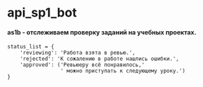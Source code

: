 # api_sp1_bot
#### as1b - отслеживаем проверку заданий на учебных проектах.

    status_list = {
        'reviewing': 'Работа взята в ревью.',
        'rejected': 'К сожалению в работе нашлись ошибки.',
        'approved': ('Ревьюеру всё понравилось,'
                     ' можно приступать к следующему уроку.')
    }
